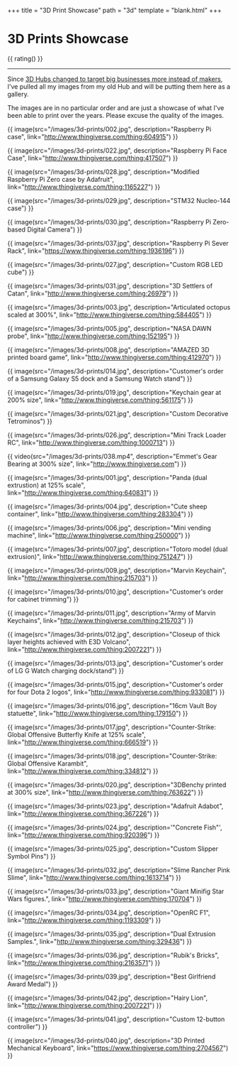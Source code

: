 +++
title = "3D Print Showcase"
path = "3d"
template = "blank.html"
+++

# 3D Prints Showcase

{{ rating() }}

---

Since [3D Hubs changed to target big businesses more instead of makers](https://www.3dhubs.com/blog/3d-hubs-announces-suite-of-new-features-and-switch-to-fulfilled-by-3d-hubs-2/), I've pulled all my images from my old Hub and will be putting them here as a gallery.

The images are in no particular order and are just a showcase of what I've been able to print over the years. Please excuse the quality of the images.

{{ image(src="/images/3d-prints/002.jpg", description="Raspberry Pi case", link="http://www.thingiverse.com/thing:604915") }}

{{ image(src="/images/3d-prints/022.jpg", description="Raspberry Pi Face Case", link="http://www.thingiverse.com/thing:417507") }}

{{ image(src="/images/3d-prints/028.jpg", description="Modified Raspberry Pi Zero case by Adafruit", link="http://www.thingiverse.com/thing:1165227") }}

{{ image(src="/images/3d-prints/029.jpg", description="STM32 Nucleo-144 case") }}

{{ image(src="/images/3d-prints/030.jpg", description="Raspberry Pi Zero-based Digital Camera") }}

{{ image(src="/images/3d-prints/037.jpg", description="Raspberry Pi Sever Rack", link="https://www.thingiverse.com/thing:1936196") }}

{{ image(src="/images/3d-prints/027.jpg", description="Custom RGB LED cube") }}

{{ image(src="/images/3d-prints/031.jpg", description="3D Settlers of Catan", link="http://www.thingiverse.com/thing:26979") }}

{{ image(src="/images/3d-prints/003.jpg", description="Articulated octopus scaled at 300%", link="http://www.thingiverse.com/thing:584405") }}

{{ image(src="/images/3d-prints/005.jpg", description="NASA DAWN probe", link="http://www.thingiverse.com/thing:152195") }}

{{ image(src="/images/3d-prints/008.jpg", description="AMAZED 3D printed board game", link="http://www.thingiverse.com/thing:412970") }}

{{ image(src="/images/3d-prints/014.jpg", description="Customer's order of a Samsung Galaxy S5 dock and a Samsung Watch stand") }}

{{ image(src="/images/3d-prints/019.jpg", description="Keychain gear at 200% size", link="http://www.thingiverse.com/thing:561175") }}

{{ image(src="/images/3d-prints/021.jpg", description="Custom Decorative Tetrominos") }}

{{ image(src="/images/3d-prints/026.jpg", description="Mini Track Loader RC", link="http://www.thingiverse.com/thing:1000713") }}

{{ video(src="/images/3d-prints/038.mp4", description="Emmet's Gear Bearing at 300% size", link="http://www.thingiverse.com") }}

{{ image(src="/images/3d-prints/001.jpg", description="Panda (dual extrustion) at 125% scale", link="http://www.thingiverse.com/thing:640831") }}  

{{ image(src="/images/3d-prints/004.jpg", description="Cute sheep container", link="http://www.thingiverse.com/thing:283304") }}

{{ image(src="/images/3d-prints/006.jpg", description="Mini vending machine", link="http://www.thingiverse.com/thing:250000") }}

{{ image(src="/images/3d-prints/007.jpg", description="Totoro model (dual extrusion)", link="http://www.thingiverse.com/thing:751247") }}

{{ image(src="/images/3d-prints/009.jpg", description="Marvin Keychain", link="http://www.thingiverse.com/thing:215703") }}

{{ image(src="/images/3d-prints/010.jpg", description="Customer's order for cabinet trimming") }}

{{ image(src="/images/3d-prints/011.jpg", description="Army of Marvin Keychains", link="http://www.thingiverse.com/thing:215703") }}

{{ image(src="/images/3d-prints/012.jpg", description="Closeup of thick layer heights achieved with E3D Volcano", link="http://www.thingiverse.com/thing:2007221") }}

{{ image(src="/images/3d-prints/013.jpg", description="Customer's order of LG G Watch charging dock/stand") }}

{{ image(src="/images/3d-prints/015.jpg", description="Customer's order for four Dota 2 logos", link="http://www.thingiverse.com/thing:933081") }}

{{ image(src="/images/3d-prints/016.jpg", description="16cm Vault Boy statuette", link="http://www.thingiverse.com/thing:179150") }}

{{ image(src="/images/3d-prints/017.jpg", description="Counter-Strike: Global Offensive Butterfly Knife at 125% scale", link="http://www.thingiverse.com/thing:666519") }}

{{ image(src="/images/3d-prints/018.jpg", description="Counter-Strike: Global Offensive Karambit", link="http://www.thingiverse.com/thing:334812") }}

{{ image(src="/images/3d-prints/020.jpg", description="3DBenchy printed at 300% size", link="http://www.thingiverse.com/thing:763622") }}

{{ image(src="/images/3d-prints/023.jpg", description="Adafruit Adabot", link="http://www.thingiverse.com/thing:367226") }}

{{ image(src="/images/3d-prints/024.jpg", description='"Concrete Fish"', link="http://www.thingiverse.com/thing:920396") }}

{{ image(src="/images/3d-prints/025.jpg", description="Custom Slipper Symbol Pins") }}

{{ image(src="/images/3d-prints/032.jpg", description="Slime Rancher Pink Slime", link="http://www.thingiverse.com/thing:1613714") }}

{{ image(src="/images/3d-prints/033.jpg", description="Giant Minifig Star Wars figures.", link="http://www.thingiverse.com/thing:170704") }}

{{ image(src="/images/3d-prints/034.jpg", description="OpenRC F1", link="http://www.thingiverse.com/thing:1193309") }}

{{ image(src="/images/3d-prints/035.jpg", description="Dual Extrusion Samples.", link="http://www.thingiverse.com/thing:329436") }}

{{ image(src="/images/3d-prints/036.jpg", description="Rubik's Bricks", link="http://www.thingiverse.com/thing:2163571") }}

{{ image(src="/images/3d-prints/039.jpg", description="Best Girlfriend Award Medal") }}

{{ image(src="/images/3d-prints/042.jpg", description="Hairy Lion", link="http://www.thingiverse.com/thing:2007221") }}

{{ image(src="/images/3d-prints/041.jpg", description="Custom 12-button controller") }}

{{ image(src="/images/3d-prints/040.jpg", description="3D Printed Mechanical Keyboard", link="https://www.thingiverse.com/thing:2704567") }}
